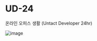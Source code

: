 # UD-24
온라인 오피스 생활 (Untact Developer 24hr)

![image](https://user-images.githubusercontent.com/85390315/130614303-d5171c52-ed45-4704-8f95-0502e35420f3.png)
